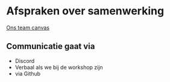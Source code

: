 # Afspraken over samenwerking

[Ons team canvas](https://www.figma.com/design/r2acpx4p7naZhLen20XnxM/Team-canvas-Sprint-13?node-id=0-1&t=e1fqR6NsHsTqEwaB-1)

## Communicatie gaat via 
- Discord
- Verbaal als we bij de workshop zijn
- via Github
